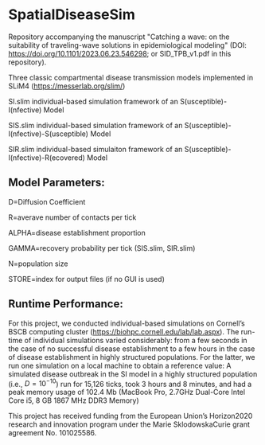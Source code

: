 # SpatialDiseaseSim
Repository accompanying the manuscript "Catching a wave: on the suitability of traveling-wave solutions in epidemiological modeling" (DOI: https://doi.org/10.1101/2023.06.23.546298; or  SID_TPB_v1.pdf in this repository). 

Three classic compartmental disease transmission models implemented in SLiM4 (https://messerlab.org/slim/)


SI.slim   individual-based simulation framework of an S(usceptible)-I(nfective) Model 

SIS.slim  individual-based simulation framework of an S(usceptible)-I(nfective)-S(usceptible) Model

SIR.slim  individual-based simulaiton framework of an S(usceptible)-I(nfective)-R(ecovered) Model


## Model Parameters:
D=Diffusion Coefficient

R=averave number of contacts per tick

ALPHA=disease establishment proportion

GAMMA=recovery probability per tick (SIS.slim, SIR.slim)

N=population size

STORE=index for output files (if no GUI is used)

## Runtime Performance:
For this project, we conducted individual-based simulations on Cornell’s BSCB computing cluster (https://biohpc.cornell.edu/lab/lab.aspx). The run-time of individual simulations varied considerably: from a few seconds in the case of no successful disease establishment to a few hours in the case of disease establishment in highly structured populations. For the latter, we run one simulation on a local machine to obtain a reference value: A simulated disease outbreak in the SI model in a highly structured population (i.e., $D=10^{-10}$) run for 15,126 ticks, took 3 hours and 8 minutes, and had a peak memory usage of 102.4 Mb (MacBook Pro, 2.7GHz Dual-Core Intel Core i5, 8 GB 1867 MHz DDR3 Memory)

This project has received funding from the European Union’s Horizon2020 research and innovation program under the Marie SklodowskaCurie grant agreement No. 101025586.
